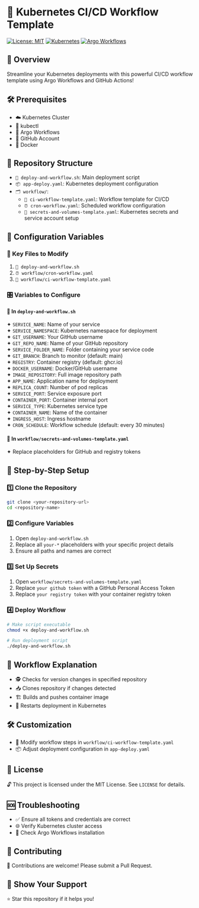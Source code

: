 # 🚀 Kubernetes CI/CD Workflow Template

[![License: MIT](https://img.shields.io/badge/License-MIT-yellow.svg)](https://opensource.org/licenses/MIT)
[![Kubernetes](https://img.shields.io/badge/Kubernetes-1.20+-blue.svg)](https://kubernetes.io/)
[![Argo Workflows](https://img.shields.io/badge/Argo-Workflows-blueviolet.svg)](https://argoproj.github.io/argo-workflows/)

## 🌟 Overview
Streamline your Kubernetes deployments with this powerful CI/CD workflow template using Argo Workflows and GitHub Actions!

## 🛠 Prerequisites
- ☁️ Kubernetes Cluster
- 🧰 kubectl
- 🔄 Argo Workflows
- 🐙 GitHub Account
- 🐳 Docker

## 📂 Repository Structure
- `🚀 deploy-and-workflow.sh`: Main deployment script
- `📦 app-deploy.yaml`: Kubernetes deployment configuration
- `🗂 workflow/`:
  - `🔄 ci-workflow-template.yaml`: Workflow template for CI/CD
  - `⏰ cron-workflow.yaml`: Scheduled workflow configuration
  - `🔐 secrets-and-volumes-template.yaml`: Kubernetes secrets and service account setup

## 🔧 Configuration Variables

### 📍 Key Files to Modify
1. `🚀 deploy-and-workflow.sh`
2. `⏰ workflow/cron-workflow.yaml`
3. `🔄 workflow/ci-workflow-template.yaml`

### 🎛 Variables to Configure

#### 📝 In `deploy-and-workflow.sh`
✦ `SERVICE_NAME`: Name of your service <br />
✦ `SERVICE_NAMESPACE`: Kubernetes namespace for deployment <br />
✦ `GIT_USERNAME`: Your GitHub username <br />
✦ `GIT_REPO_NAME`: Name of your GitHub repository <br />
✦ `SERVICE_FOLDER_NAME`: Folder containing your service code<br />
✦ `GIT_BRANCH`: Branch to monitor (default: main)<br />
✦ `REGISTRY`: Container registry (default: ghcr.io)<br />
✦ `DOCKER_USERNAME`: Docker/GitHub username<br />
✦ `IMAGE_REPOSITORY`: Full image repository path<br />
✦ `APP_NAME`: Application name for deployment<br />
✦ `REPLICA_COUNT`: Number of pod replicas<br />
✦ `SERVICE_PORT`: Service exposure port<br />
✦ `CONTAINER_PORT`: Container internal port<br />
✦ `SERVICE_TYPE`: Kubernetes service type<br />
✦ `CONTAINER_NAME`: Name of the container<br />
✦ `INGRESS_HOST`: Ingress hostname<br />
✦ `CRON_SCHEDULE`: Workflow schedule (default: every 30 minutes)<br />

#### 🔐 In `workflow/secrets-and-volumes-template.yaml`
✦ Replace placeholders for GitHub and registry tokens

## 🚀 Step-by-Step Setup

### 1️⃣ Clone the Repository
```bash
git clone <your-repository-url>
cd <repository-name>
```

### 2️⃣ Configure Variables
1. Open `deploy-and-workflow.sh`
2. Replace all `your-*` placeholders with your specific project details
3. Ensure all paths and names are correct

### 3️⃣ Set Up Secrets
1. Open `workflow/secrets-and-volumes-template.yaml`
2. Replace `your github token` with a GitHub Personal Access Token
3. Replace `your registry token` with your container registry token

### 4️⃣ Deploy Workflow
```bash
# Make script executable
chmod +x deploy-and-workflow.sh

# Run deployment script
./deploy-and-workflow.sh
```

## 🔄 Workflow Explanation
- 🕵️ Checks for version changes in specified repository
- 📥 Clones repository if changes detected
- 🏗 Builds and pushes container image
- 🔁 Restarts deployment in Kubernetes

## 🛠 Customization
- 📝 Modify workflow steps in `workflow/ci-workflow-template.yaml`
- 📦 Adjust deployment configuration in `app-deploy.yaml`

## 📄 License
🔓 This project is licensed under the MIT License. See `LICENSE` for details.

## 🆘 Troubleshooting
- ✅ Ensure all tokens and credentials are correct
- 🌐 Verify Kubernetes cluster access
- 🔧 Check Argo Workflows installation

## 🤝 Contributing
🌈 Contributions are welcome! Please submit a Pull Request.

## 🌟 Show Your Support
⭐ Star this repository if it helps you!
